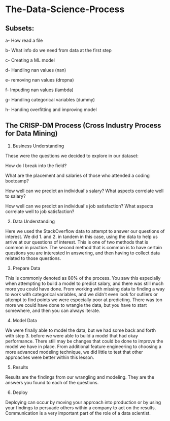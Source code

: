 # The-Data-Science-Process

## Subsets:
a- How read a file 

b- What info do we need from data at the first step

c- Creating a ML model

d- Handling nan values (nan)

e- removing nan values (dropna)

f- Impuding nan values (lambda)

g- Handling categorical variables (dummy)

h- Handing overfitting and improving model


## The CRISP-DM Process (Cross Industry Process for Data Mining)


1. Business Understanding

These were the questions we decided to explore in our dataset:

How do I break into the field?

What are the placement and salaries of those who attended a coding bootcamp?

How well can we predict an individual's salary? What aspects correlate well to salary?

How well can we predict an individual's job satisfaction? What aspects correlate well to job satisfaction?


2. Data Understanding

Here we used the StackOverflow data to attempt to answer our questions of interest. We did 1. and 2. in tandem in this case, using the data to help us arrive at our questions of interest. This is one of two methods that is common in practice. The second method that is common is to have certain questions you are interested in answering, and then having to collect data related to those questions.


3. Prepare Data

This is commonly denoted as 80% of the process. You saw this especially when attempting to build a model to predict salary, and there was still much more you could have done. From working with missing data to finding a way to work with categorical variables, and we didn't even look for outliers or attempt to find points we were especially poor at predicting. There was ton more we could have done to wrangle the data, but you have to start somewhere, and then you can always iterate.


4. Model Data

We were finally able to model the data, but we had some back and forth with step 3. before we were able to build a model that had okay performance. There still may be changes that could be done to improve the model we have in place. From additional feature engineering to choosing a more advanced modeling technique, we did little to test that other approaches were better within this lesson.


5. Results

Results are the findings from our wrangling and modeling. They are the answers you found to each of the questions.


6. Deploy

Deploying can occur by moving your approach into production or by using your findings to persuade others within a company to act on the results. Communication is a very important part of the role of a data scientist.
